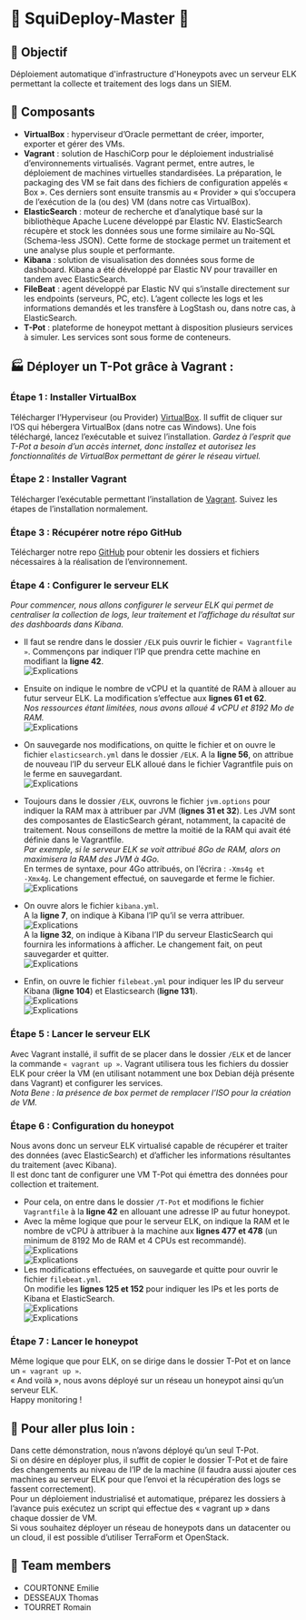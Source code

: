 # :octopus: SquiDeploy-Master :octopus:

## :dart: Objectif 

Déploiement automatique d'infrastructure d'Honeypots avec un serveur ELK permettant la collecte et traitement des logs dans un SIEM. 


## :floppy_disk: Composants 

- **VirtualBox** : hyperviseur d’Oracle permettant de créer, importer, exporter et gérer des VMs. 
- **Vagrant** : solution de HaschiCorp pour le déploiement industrialisé d’environnements virtualisés. Vagrant permet, entre autres, le déploiement de machines virtuelles standardisées. La préparation, le packaging des VM se fait dans des fichiers de configuration appelés « Box ». Ces derniers sont ensuite transmis au « Provider » qui s’occupera de l’exécution de la (ou des) VM (dans notre cas VirtualBox).
- **ElasticSearch** : moteur de recherche et d’analytique basé sur la bibliothèque Apache Lucene développé par Elastic NV. ElasticSearch récupère et stock les données sous une forme similaire au No-SQL (Schema-less JSON). Cette forme de stockage permet un traitement et une analyse plus souple et performante. 
- **Kibana** : solution de visualisation des données sous forme de dashboard. Kibana a été développé par Elastic NV pour travailler en tandem avec ElasticSearch.
- **FileBeat** : agent développé par Elastic NV qui s’installe directement sur les endpoints (serveurs, PC, etc). L’agent collecte les logs et les informations demandés et les transfère à LogStash ou, dans notre cas, à ElasticSearch.
- **T-Pot** : plateforme de honeypot mettant à disposition plusieurs services à simuler. Les services sont sous forme de conteneurs.

## :factory: Déployer un T-Pot grâce à Vagrant :

### Étape 1 : Installer VirtualBox
Télécharger l’Hyperviseur (ou Provider) [VirtualBox](https://www.virtualbox.org/wiki/Downloads). Il suffit de cliquer sur l’OS qui hébergera VirtualBox (dans notre cas Windows).
Une fois téléchargé, lancez l’exécutable et suivez l’installation. 
*Gardez à l’esprit que T-Pot a besoin d’un accès internet, donc installez et autorisez les fonctionnalités de VirtualBox permettant de gérer le réseau virtuel.*

### Étape 2 : Installer Vagrant
Télécharger l’exécutable permettant l’installation de [Vagrant](https://www.vagrantup.com/downloads). Suivez les étapes de l’installation normalement.

### Étape 3 : Récupérer notre répo GitHub
Télécharger notre repo [GitHub](https://github.com/totoaleau/squiDeploy) pour obtenir les dossiers et fichiers nécessaires à la réalisation de l’environnement.

### Étape 4 : Configurer le serveur ELK
*Pour commencer, nous allons configurer le serveur ELK qui permet de centraliser la collection de logs, leur traitement et l’affichage du résultat sur des dashboards dans Kibana.*
- Il faut se rendre dans le dossier <code>/ELK</code> puis ouvrir le fichier <code>« Vagrantfile »</code>. Commençons par indiquer l’IP que prendra cette machine en modifiant la **ligne 42**.   
 ![Explications](/images/7.png)
 
- Ensuite on indique le nombre de vCPU et la quantité de RAM à allouer au futur serveur ELK. La modification s’effectue aux **lignes 61 et 62**.   
*Nos ressources étant limitées, nous avons alloué 4 vCPU et 8192 Mo de RAM.*  
 ![Explications](/images/8.png)

- On sauvegarde nos modifications, on quitte le fichier et on ouvre le fichier <code>elasticsearch.yml</code> dans le dossier <code>/ELK</code>. A la **ligne 56**, on attribue de nouveau l’IP du serveur ELK alloué dans le fichier Vagrantfile puis on le ferme en sauvegardant.   
 ![Explications](/images/9.png)
 
- Toujours dans le dossier <code>/ELK</code>, ouvrons le fichier <code>jvm.options</code> pour indiquer la RAM max à attribuer par JVM (**lignes 31 et 32**). Les JVM sont des composantes de ElasticSearch gérant, notamment, la capacité de traitement. Nous conseillons de mettre la moitié de la RAM qui avait été définie dans le Vagrantfile.   
*Par exemple, si le serveur ELK se voit attribué 8Go de RAM, alors on maximisera la RAM des JVM à 4Go.*  
En termes de syntaxe, pour 4Go attribués, on l’écrira : <code>-Xms4g et -Xmx4g</code>. Le changement effectué, on sauvegarde et ferme le fichier.   
 ![Explications](/images/10.png)
 
- On ouvre alors le fichier <code>kibana.yml</code>.     
A la **ligne 7**, on indique à Kibana l’IP qu’il se verra attribuer.   
 ![Explications](/images/11.png)    
A la **ligne 32**, on indique à Kibana l’IP du serveur ElasticSearch qui fournira les informations à afficher. Le changement fait, on peut sauvegarder et quitter.   
 ![Explications](/images/12.png)
 
- Enfin, on ouvre le fichier <code>filebeat.yml</code> pour indiquer les IP du serveur Kibana (**ligne 104**) et Elasticsearch (**ligne 131**).   
 ![Explications](/images/13.png)   
 ![Explications](/images/14.png)    

### Étape 5 : Lancer le serveur ELK
Avec Vagrant installé, il suffit de se placer dans le dossier <code>/ELK</code> et de lancer la commande <code>« vagrant up »</code>. Vagrant utilisera tous les fichiers du dossier ELK pour créer la VM (en utilisant notamment une box Debian déjà présente dans Vagrant) et configurer les services.   
*Nota Bene : la présence de box permet de remplacer l’ISO pour la création de VM.*

### Étape 6 : Configuration du honeypot
Nous avons donc un serveur ELK virtualisé capable de récupérer et traiter des données (avec ElasticSearch) et d’afficher les informations résultantes du traitement (avec Kibana).   
Il est donc tant de configurer une VM T-Pot qui émettra des données pour collection et traitement.   
- Pour cela, on entre dans le dossier <code>/T-Pot</code> et modifions le fichier <code>Vagrantfile</code> à la **ligne 42** en allouant une adresse IP au futur honeypot.   
- Avec la même logique que pour le serveur ELK, on indique la RAM et le nombre de vCPU à attribuer à la machine aux **lignes 477 et 478** (un minimum de 8192 Mo de RAM et 4 CPUs est recommandé).   
 ![Explications](/images/15.png)   
 ![Explications](/images/16.png)   
- Les modifications effectuées, on sauvegarde et quitte pour ouvrir le fichier <code>filebeat.yml</code>.   
On modifie les **lignes 125 et 152** pour indiquer les IPs et les ports de Kibana et ElasticSearch.   
 ![Explications](/images/17.png)  
 ![Explications](/images/18.png)   

### Étape 7 : Lancer le honeypot
Même logique que pour ELK, on se dirige dans le dossier T-Pot et on lance un <code>« vagrant up »</code>.   
« And voilà », nous avons déployé sur un réseau un honeypot ainsi qu’un serveur ELK.   
Happy monitoring !   


## :rocket: Pour aller plus loin :
Dans cette démonstration, nous n’avons déployé qu’un seul T-Pot.   
Si on désire en déployer plus, il suffit de copier le dossier T-Pot et de faire des changements au niveau de l’IP de la machine (il faudra aussi ajouter ces machines au serveur ELK pour que l’envoi et la récupération des logs se fassent correctement).   
Pour un déploiement industrialisé et automatique, préparez les dossiers à l’avance puis exécutez un script qui effectue des « vagrant up » dans chaque dossier de VM.   
Si vous souhaitez déployer un réseau de honeypots dans un datacenter ou un cloud, il est possible d’utiliser TerraForm et OpenStack.   


## :bust_in_silhouette: Team members 
- COURTONNE Emilie 
- DESSEAUX Thomas 
- TOURRET Romain
